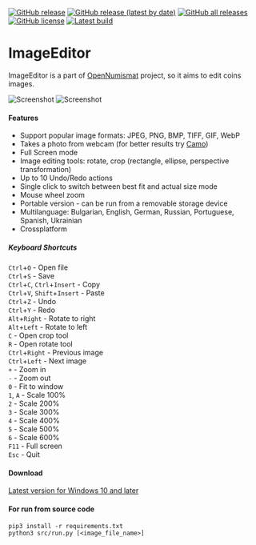 [![GitHub release](https://img.shields.io/github/release/opennumismat/ImageEditor.svg)](https://github.com/opennumismat/ImageEditor/releases/)
[![GitHub release (latest by date)](https://img.shields.io/github/downloads/opennumismat/ImageEditor/latest/total.svg)](https://hanadigital.github.io/grev/?user=OpenNumismat&repo=ImageEditor)
[![GitHub all releases](https://img.shields.io/github/downloads/opennumismat/ImageEditor/total.svg)](https://hanadigital.github.io/grev/?user=OpenNumismat&repo=ImageEditor)
[![GitHub license](https://img.shields.io/github/license/opennumismat/ImageEditor.svg)](https://github.com/opennumismat/ImageEditor/blob/master/LICENSE)
[![Latest build](https://github.com/OpenNumismat/ImageEditor/actions/workflows/snapshot.yml/badge.svg)](https://github.com/OpenNumismat/ImageEditor/releases/tag/latest)

# ImageEditor

ImageEditor is a part of [OpenNumismat](http://opennumismat.github.io/) project, so it aims to edit coins images.

![Screenshot](https://opennumismat.github.io/images/imageEdit.png)
![Screenshot](https://opennumismat.github.io/images/imageEdit1.png)

#### Features

* Support popular image formats: JPEG, PNG, BMP, TIFF, GIF, WebP
* Takes a photo from webcam (for better results try [Camo](https://reincubate.com/camo/))
* Full Screen mode
* Image editing tools: rotate, crop (rectangle, ellipse, perspective transformation)
* Up to 10 Undo/Redo actions
* Single click to switch between best fit and actual size mode
* Mouse wheel zoom
* Portable version - can be run from a removable storage device
* Multilanguage: Bulgarian, English, German, Russian, Portuguese, Spanish, Ukrainian
* Crossplatform

##### Keyboard Shortcuts

`Ctrl`+`O` - Open file  
`Ctrl`+`S` - Save  
`Ctrl`+`C`, `Ctrl`+`Insert` - Copy  
`Ctrl`+`V`, `Shift`+`Insert` - Paste  
`Ctrl`+`Z` - Undo  
`Ctrl`+`Y` - Redo  
`Alt`+`Right` - Rotate to right  
`Alt`+`Left` - Rotate to left  
`C` - Open crop tool  
`R` - Open rotate tool  
`Ctrl`+`Right` - Previous image  
`Ctrl`+`Left` - Next image  
`+` - Zoom in  
`-` - Zoom out  
`0` - Fit to window  
`1`, `A` - Scale 100%  
`2` - Scale 200%  
`3` - Scale 300%  
`4` - Scale 400%  
`5` - Scale 500%  
`6` - Scale 600%  
`F11` - Full screen  
`Esc` - Quit  

#### Download
[Latest version for Windows 10 and later](https://github.com/OpenNumismat/ImageEditor/releases/latest)

#### For run from source code
    pip3 install -r requirements.txt
    python3 src/run.py [<image_file_name>]
